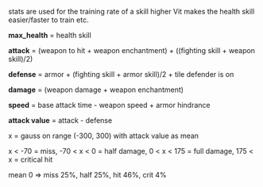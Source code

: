 stats are used for the training rate of a skill
higher Vit makes the health skill easier/faster to train etc.

**max\_health** = health skill

**attack** = (weapon to hit + weapon enchantment) + ((fighting skill + weapon skill)/2)

**defense** = armor + (fighting skill + armor skill)/2 + tile defender is on

**damage** = (weapon damage + weapon enchantment)

**speed** = base attack time - weapon speed + armor hindrance

**attack value** = attack - defense

x = gauss on range (-300, 300) with attack value as mean

x < -70 = miss, -70 < x < 0 = half damage, 0 < x < 175 = full damage, 175 < x = critical hit

mean 0 => miss 25%, half 25%, hit 46%, crit 4%